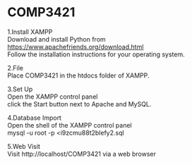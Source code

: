 # COMP3421

1.Install XAMPP<br />
Download and install Python from https://www.apachefriends.org/download.html<br />
Follow the installation instructions for your operating system.<br />

2.File<br />
Place COMP3421 in the htdocs folder of XAMPP.<br />

3.Set Up<br />
Open the XAMPP control panel<br />
click the Start button next to Apache and MySQL.<br />

4.Database Import<br />
Open the shell of the XAMPP control panel<br />
mysql -u root -p <i9zcmu88t2blefy2.sql<br />

5.Web Visit<br />
Visit http://localhost/COMP3421 via a web browser<br />

